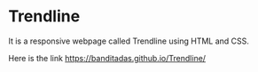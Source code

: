 # Trendline

It is a responsive webpage called Trendline using HTML and CSS.

Here is the link   https://banditadas.github.io/Trendline/
